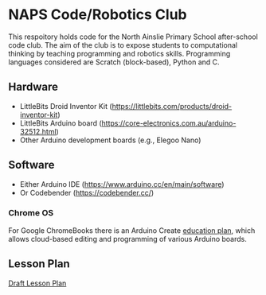 # NAPS Code/Robotics Club

This respoitory holds code for the North Ainslie Primary School after-school code club. The aim of the club is to expose students to computational thinking by teaching programming and robotics skills. Programming languages considered are Scratch (block-based), Python and C. 

## Hardware

+ LittleBits Droid Inventor Kit (https://littlebits.com/products/droid-inventor-kit)
+ LittleBits Arduino board (https://core-electronics.com.au/arduino-32512.html)
+ Other Arduino development boards (e.g., Elegoo Nano)

## Software

+ Either Arduino IDE (https://www.arduino.cc/en/main/software)
+ Or Codebender (https://codebender.cc/) 

### Chrome OS

For Google ChromeBooks there is an Arduino Create [education plan](https://create.arduino.cc/plans/chrome-app),
which allows cloud-based editing and programming of various Arduino boards.


## Lesson Plan

[Draft Lesson Plan](https://github.com/sgould/naps_code_club/wiki/Lesson-Plan)
